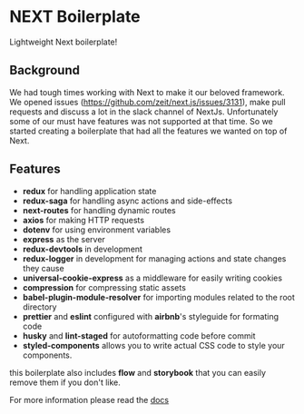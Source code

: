# NEXT Boilerplate
Lightweight Next boilerplate!
## Background
We had tough times working with Next to make it our beloved framework. We opened issues (https://github.com/zeit/next.js/issues/3131), make pull requests and discuss a lot in the slack channel of NextJs. Unfortunately some of our must have features was not supported at that time. So we started creating a boilerplate that had all the features we wanted on top of Next.

## Features
* **redux** for handling application state
* **redux-saga** for handling async actions and side-effects
* **next-routes** for handling dynamic routes
* **axios** for making HTTP requests
* **dotenv** for using environment variables
* **express** as the server
* **redux-devtools** in development
* **redux-logger** in development for managing actions and state changes they cause
* **universal-cookie-express** as a middleware for easily writing cookies
* **compression** for compressing static assets
* **babel-plugin-module-resolver** for importing modules related to the root directory
* **prettier** and **eslint** configured with **airbnb**'s styleguide for formating code
* **husky** and **lint-staged** for autoformatting code before commit
* **styled-components** allows you to write actual CSS code to style your components.

this boilerplate also includes **flow** and **storybook** that you can easily remove them if you don't like.

For more information please read the [docs](https://arefaslani.github.io/next-boilerplate)
